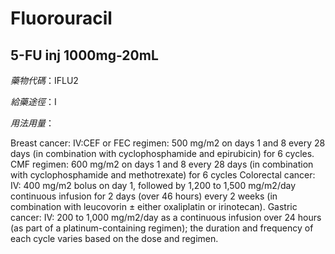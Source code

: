 # Fluorouracil

## 5-FU inj 1000mg-20mL

*藥物代碼*：IFLU2

*給藥途徑*：I

*用法用量*：

Breast cancer: IV:CEF or FEC regimen: 500 mg/m2 on days 1 and 8 every 28 days (in combination with cyclophosphamide and epirubicin) for 6 cycles. CMF regimen: 600 mg/m2 on days 1 and 8 every 28 days (in combination with cyclophosphamide and methotrexate) for 6 cycles  Colorectal cancer: IV: 400 mg/m2 bolus on day 1, followed by 1,200 to 1,500 mg/m2/day continuous infusion for 2 days (over 46 hours) every 2 weeks (in combination with leucovorin ± either oxaliplatin or irinotecan). Gastric cancer: IV: 200 to 1,000 mg/m2/day as a continuous infusion over 24 hours (as part of a platinum-containing regimen); the duration and frequency of each cycle varies based on the dose and regimen.

